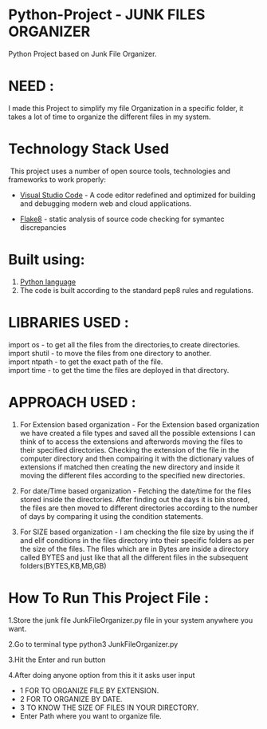 # Python-Project - JUNK FILES ORGANIZER

Python Project based on Junk File Organizer.

# NEED :

I made this Project to simplify my file Organization in a specific folder, it takes a lot of time to organize the different files in my system.

# Technology Stack Used
​
This project uses a number of open source tools, technologies and frameworks to work properly:
​

- [Visual Studio Code](https://code.visualstudio.com) - A code editor redefined and optimized for building and debugging modern web and cloud applications.

- [Flake8](https://pypi.org/project/flake8) - static analysis of source code checking for symantec discrepancies

# Built using:
1. [Python language](https://www.python.org/)
2. The code is built according to the standard pep8 rules and regulations.

# LIBRARIES USED :

import os - to get all the files from the directories,to create directories.  
import shutil - to move the files from one directory to another.  
import ntpath - to get the exact path of the file.  
import time - to get the time the files are deployed in that directory.  

# APPROACH USED :

1. For Extension based organization - For the Extension based organization we have created a file types and saved all the possible extensions I can think of to access the extensions and afterwords moving the files to their specified directories. Checking the extension of the file in the computer directory and then compairing it with the dictionary values of extensions if matched then creating the new directory and inside it moving the different files according to the specified new directories.

2. For date/Time based organization - Fetching the date/time for the files stored inside the directories. After finding out the days it is bin stored, the files are then moved to different directories according to the number of days by comparing it using the condition statements.

3. For SIZE based organization - I am checking the file size by using the if and elif conditions in the files directory into their specific folders as per the size of the files. The files which are in Bytes are inside a directory called BYTES and just like that all the different files in the subsequent folders(BYTES,KB,MB,GB)

# How To Run This Project File :

1.Store the junk file JunkFileOrganizer.py file in your system anywhere you want.

2.Go to terminal type python3 JunkFileOrganizer.py

3.Hit the Enter and run button

4.After doing anyone option from this it it asks user input

- 1 FOR TO ORGANIZE FILE BY EXTENSION.
- 2 FOR TO ORGANIZE BY DATE.
- 3 TO KNOW THE SIZE OF FILES IN YOUR DIRECTORY.
- Enter Path where you want to organize file.
